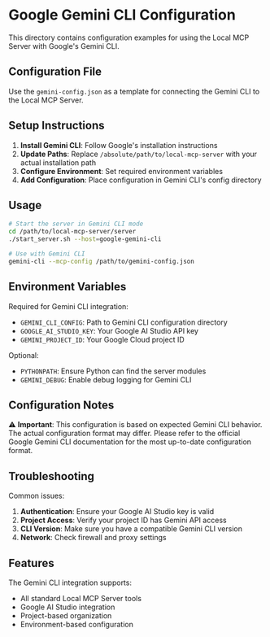 # Google Gemini CLI Configuration

This directory contains configuration examples for using the Local MCP Server with Google's Gemini CLI.

## Configuration File

Use the `gemini-config.json` as a template for connecting the Gemini CLI to the Local MCP Server.

## Setup Instructions

1. **Install Gemini CLI**: Follow Google's installation instructions
2. **Update Paths**: Replace `/absolute/path/to/local-mcp-server` with your actual installation path
3. **Configure Environment**: Set required environment variables
4. **Add Configuration**: Place configuration in Gemini CLI's config directory

## Usage

```bash
# Start the server in Gemini CLI mode
cd /path/to/local-mcp-server/server
./start_server.sh --host=google-gemini-cli

# Use with Gemini CLI
gemini-cli --mcp-config /path/to/gemini-config.json
```

## Environment Variables

Required for Gemini CLI integration:
- `GEMINI_CLI_CONFIG`: Path to Gemini CLI configuration directory
- `GOOGLE_AI_STUDIO_KEY`: Your Google AI Studio API key
- `GEMINI_PROJECT_ID`: Your Google Cloud project ID

Optional:
- `PYTHONPATH`: Ensure Python can find the server modules
- `GEMINI_DEBUG`: Enable debug logging for Gemini CLI

## Configuration Notes

⚠️ **Important**: This configuration is based on expected Gemini CLI behavior. 
The actual configuration format may differ. Please refer to the official 
Google Gemini CLI documentation for the most up-to-date configuration format.

## Troubleshooting

Common issues:
1. **Authentication**: Ensure your Google AI Studio key is valid
2. **Project Access**: Verify your project ID has Gemini API access
3. **CLI Version**: Make sure you have a compatible Gemini CLI version
4. **Network**: Check firewall and proxy settings

## Features

The Gemini CLI integration supports:
- All standard Local MCP Server tools
- Google AI Studio integration
- Project-based organization
- Environment-based configuration